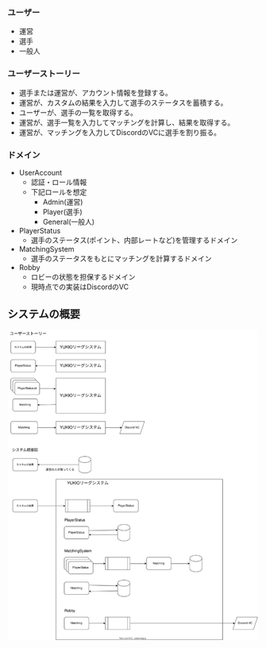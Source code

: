 ### ユーザー

- 運営
- 選手
- 一般人

### ユーザーストーリー

- 選手または運営が、アカウント情報を登録する。
- 運営が、カスタムの結果を入力して選手のステータスを蓄積する。
- ユーザーが、選手の一覧を取得する。
- 運営が、選手一覧を入力してマッチングを計算し、結果を取得する。
- 運営が、マッチングを入力してDiscordのVCに選手を割り振る。

### ドメイン

- UserAccount
    - 認証・ロール情報
    - 下記ロールを想定
        - Admin(運営)
        - Player(選手)
        - General(一般人)
- PlayerStatus
    - 選手のステータス(ポイント、内部レートなど)を管理するドメイン
- MatchingSystem
    - 選手のステータスをもとにマッチングを計算するドメイン
- Robby
    - ロビーの状態を担保するドメイン
    - 現時点での実装はDiscordのVC


## システムの概要

![システム概要図](./img/20230407_システムの概要.drawio.svg)

